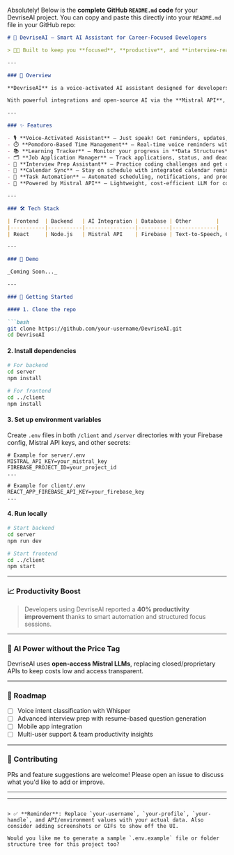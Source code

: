 Absolutely! Below is the **complete GitHub `README.md` code** for your DevriseAI project. You can copy and paste this directly into your `README.md` file in your GitHub repo:

````md
# 🚀 DevriseAI – Smart AI Assistant for Career-Focused Developers

> 👩‍💻 Built to keep you **focused**, **productive**, and **interview-ready**

---

### 🧠 Overview

**DevriseAI** is a voice-activated AI assistant designed for developers who want to stay sharp, organized, and on top of their tech careers. Whether you're preparing for interviews, tracking coding progress, or managing job applications – DevriseAI has your back.

With powerful integrations and open-source AI via the **Mistral API**, it offers a cost-efficient alternative to commercial LLMs while delivering powerful task automation.

---

### ✨ Features

- 🎙️ **Voice-Activated Assistant** – Just speak! Get reminders, updates, and daily planning help hands-free.
- ⏱️ **Pomodoro-Based Time Management** – Real-time voice reminders with Text-to-Speech to boost focus.
- 📚 **Learning Tracker** – Monitor your progress in **Data Structures**, **Algorithms**, and **System Design**.
- 🗂️ **Job Application Manager** – Track applications, status, and deadlines.
- 🧠 **Interview Prep Assistant** – Practice coding challenges and get curated technical questions.
- 📅 **Calendar Sync** – Stay on schedule with integrated calendar reminders.
- 🔄 **Task Automation** – Automated scheduling, notifications, and productivity tracking.
- 🧪 **Powered by Mistral API** – Lightweight, cost-efficient LLM for contextual assistance.

---

### 🛠️ Tech Stack

| Frontend  | Backend   | AI Integration | Database | Other        |
|-----------|-----------|----------------|----------|--------------|
| React     | Node.js   | Mistral API    | Firebase | Text-to-Speech, Calendar API |

---

### 📸 Demo

_Coming Soon..._

---

### 🚀 Getting Started

#### 1. Clone the repo

```bash
git clone https://github.com/your-username/DevriseAI.git
cd DevriseAI
````

#### 2. Install dependencies

```bash
# For backend
cd server
npm install

# For frontend
cd ../client
npm install
```

#### 3. Set up environment variables

Create `.env` files in both `/client` and `/server` directories with your Firebase config, Mistral API keys, and other secrets:

```env
# Example for server/.env
MISTRAL_API_KEY=your_mistral_key
FIREBASE_PROJECT_ID=your_project_id
...

# Example for client/.env
REACT_APP_FIREBASE_API_KEY=your_firebase_key
...
```

#### 4. Run locally

```bash
# Start backend
cd server
npm run dev

# Start frontend
cd ../client
npm start
```

---

### 📈 Productivity Boost

> Developers using DevriseAI reported a **40% productivity improvement** thanks to smart automation and structured focus sessions.

---

### 🤖 AI Power without the Price Tag

DevriseAI uses **open-access Mistral LLMs**, replacing closed/proprietary APIs to keep costs low and access transparent.

---

### 📌 Roadmap

* [ ] Voice intent classification with Whisper
* [ ] Advanced interview prep with resume-based question generation
* [ ] Mobile app integration
* [ ] Multi-user support & team productivity insights

---

### 🤝 Contributing

PRs and feature suggestions are welcome! Please open an issue to discuss what you'd like to add or improve.

---

---

```

> ✅ **Reminder**: Replace `your-username`, `your-profile`, `your-handle`, and API/environment values with your actual data. Also consider adding screenshots or GIFs to show off the UI.

Would you like me to generate a sample `.env.example` file or folder structure tree for this project too?
```
